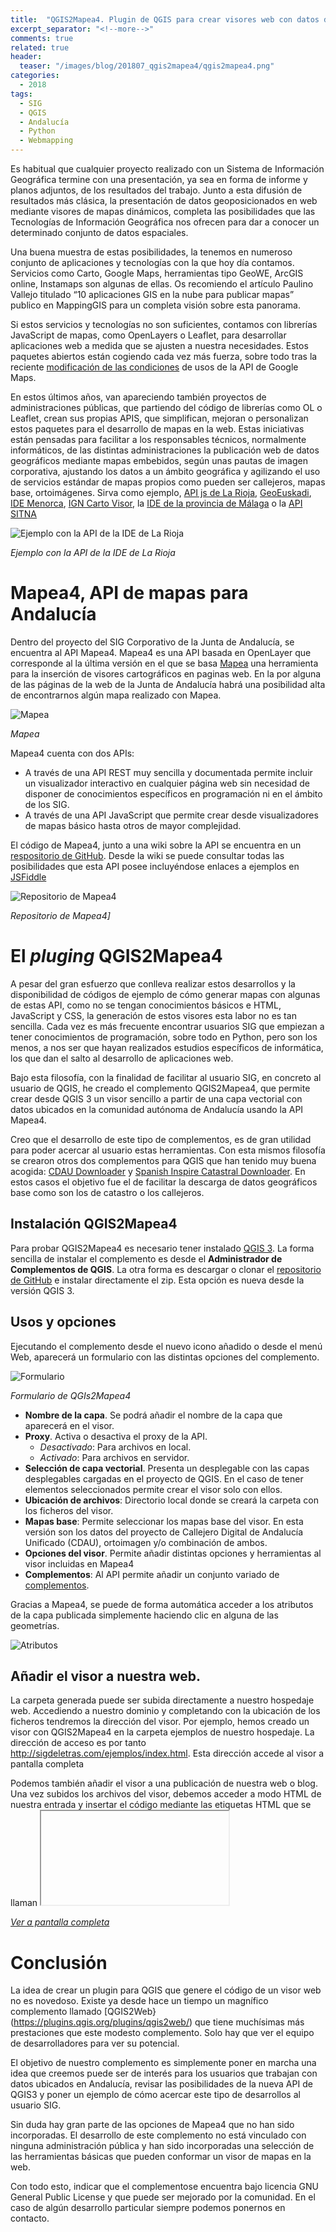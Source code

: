 ```yaml
---
title:  "QGIS2Mapea4. Plugin de QGIS para crear visores web con datos de Andalucía"
excerpt_separator: "<!--more-->"
comments: true
related: true
header:
  teaser: "/images/blog/201807_qgis2mapea4/qgis2mapea4.png" 
categories: 
  - 2018
tags:
  - SIG
  - QGIS
  - Andalucía
  - Python
  - Webmapping
---
```


Es habitual que cualquier proyecto realizado con un Sistema de Información Geográfica termine con una presentación, ya sea en forma de informe y planos adjuntos, de los resultados del trabajo. Junto a esta difusión de resultados más clásica, la presentación de datos geoposicionados en web mediante visores de mapas dinámicos, completa las posibilidades que las Tecnologías de Información Geográfica nos ofrecen para dar a conocer un determinado conjunto de datos espaciales.
<!--more-->
Una buena muestra de estas posibilidades, la tenemos en numeroso conjunto de aplicaciones y tecnologías con la que hoy día contamos. Servicios como Carto, Google Maps, herramientas tipo GeoWE, ArcGIS online, Instamaps son algunas de ellas. Os recomiendo el artículo Paulino Vallejo titulado “10 aplicaciones GIS en la nube para publicar mapas” publico en MappingGIS para un completa visión sobre esta panorama.

Si estos servicios y tecnologías no son suficientes, contamos con librerías JavaScript de mapas, como OpenLayers o Leaflet, para desarrollar aplicaciones web a medida que se ajusten a nuestra necesidades. Estos paquetes abiertos están cogiendo cada vez más fuerza, sobre todo tras la reciente [modificación de las condiciones](https://elandroidelibre.elespanol.com/2018/05/google-maps-cambia-apis-desarrolladores.html) de usos de la API de Google Maps. 

En estos últimos años, van apareciendo también proyectos de administraciones públicas, que partiendo del código de librerías como OL o Leaflet, crean sus  propias APIS, que simplifican, mejoran o personalizan estos paquetes para el desarrollo de mapas en la web. Estas iniciativas están pensadas para facilitar a los responsables técnicos, normalmente informáticos, de las distintas administraciones la publicación web de datos geográficos mediante mapas embebidos, según unas pautas de imagen corporativa, ajustando los datos a un ámbito geográfica y agilizando el uso de servicios estándar  de mapas propios como pueden ser callejeros, mapas base, ortoimágenes. Sirva como ejemplo, [API js de La Rioja](https://iderioja.github.io/doc_api_iderioja/), [GeoEuskadi](http://www.geo.euskadi.eus/api-geoeuskadi-ejemplos-del-visor/s69-geocont/es/), [IDE Menorca](http://cartografia.cime.es/Contingut.aspx?MENU=Geoserveis&IdPub=155), [IGN Carto Visor](http://www.cartociudad.es/VisualizadorCartografico/), la [IDE de la provincia de Málaga](http://www.idemap.es/idemap/api/) o la  [API SITNA](http://sitna.navarra.es/geoportal/recursos/api.aspx)

![Ejemplo con la API de la IDE de La Rioja](/images/blog/201807_qgis2mapea4/apirioja.png)

*Ejemplo con la API de la IDE de La Rioja*

# Mapea4, API de mapas para Andalucía

Dentro del proyecto del SIG Corporativo de la Junta de Andalucía, se encuentra al API Mapea4. Mapea4 es una API basada en OpenLayer que corresponde al la última versión en el que se basa [Mapea](http://www.ideandalucia.es/portal/web/ideandalucia/herramientas/mapea) una herramienta para la inserción de visores cartográficos en paginas web. En la por alguna de las páginas de la web de la Junta de Andalucía habrá una posibilidad alta de encontrarnos  algún mapa realizado con Mapea.

![Mapea](/images/blog/201807_qgis2mapea4/ejemplo_mapea.png)

*Mapea*

Mapea4 cuenta con dos APIs:

- A través de una API REST muy sencilla y documentada permite incluir un visualizador interactivo en cualquier página web sin necesidad de disponer de conocimientos específicos en programación ni en el ámbito de los SIG.
- A través de una API JavaScript que permite crear desde visualizadores de mapas básico hasta otros de mayor complejidad.

El código de Mapea4, junto a una wiki sobre la API se encuentra en un [respositorio de GitHub](https://github.com/sigcorporativo-ja/Mapea4). Desde la wiki se puede consultar todas las posibilidades que esta API posee incluyéndose enlaces a ejemplos en [JSFiddle](http://jsfiddle.net/user/sigcJunta/fiddles/)

![Repositorio de Mapea4](/images/blog/201807_qgis2mapea4/repositorio_mapea.png)

*Repositorio de Mapea4]*

# El *pluging* QGIS2Mapea4

A pesar del gran esfuerzo que conlleva realizar estos desarrollos y la disponibilidad de códigos de ejemplo de cómo generar mapas con algunas de estas API, como no se tengan conocimientos básicos e HTML, JavaScript y CSS, la generación de estos visores esta labor no es tan sencilla. Cada vez es más frecuente encontrar usuarios SIG que empiezan a tener conocimientos de programación, sobre todo en Python, pero son los menos, a nos ser que hayan realizados estudios específicos de informática, los que dan el salto al desarrollo de aplicaciones web.

Bajo esta filosofía, con la finalidad de facilitar al usuario SIG, en concreto al usuario de QGIS, he creado el complemento QGIS2Mapea4, que permite crear desde QGIS 3 un visor sencillo a partir de una capa vectorial con datos ubicados en la comunidad autónoma de Andalucía usando la API Mapea4.

Creo que el desarrollo de este tipo de complementos, es de gran utilidad para poder acercar al usuario estas herramientas. Con esta mismos filosofía se crearon otros dos complementos para QGIS que han tenido muy buena acogida: [CDAU Downloader](http://www.sigdeletras.com/2017/blog/cdau-downloader-plugin-de-qgis-para-la-descarga-del-callejero-de-andalucia/) y [Spanish Inspire Catastral Downloader](http://www.sigdeletras.com/2017/blog/plugin-de-qgis-para-descarga-de-datos-catastrales-inspire/). En estos casos el objetivo fue el de facilitar la descarga de datos geográficos base como son los de catastro o los callejeros.

## Instalación QGIS2Mapea4

Para probar QGIS2Mapea4 es necesario tener instalado [QGIS 3](https://www.qgis.org/es/site/). La forma sencilla de instalar el complemento es desde el **Administrador de Complementos de QGIS**. La otra forma es descargar o clonar el [repositorio de GitHub](https://github.com/sigdeletras/qgis2mapea4) e instalar directamente el zip. Esta opción es nueva desde la versión QGIS 3.

## Usos y opciones

Ejecutando el complemento desde el nuevo icono añadido o desde el menú Web, aparecerá un formulario con las distintas opciones del complemento.

![Formulario](/images/blog/201807_qgis2mapea4/formulario.png)

*Formulario de QGIs2Mapea4*

- **Nombre de la capa**. Se podrá añadir el nombre de la capa que aparecerá en el visor.
- **Proxy**. Activa o desactiva el proxy de la API. 
	- *Desactivado*: Para archivos en local.
	- *Activado*: Para archivos en servidor.
- **Selección de capa vectorial**. Presenta un desplegable con las capas desplegables cargadas en el proyecto de QGIS. En el caso de tener elementos seleccionados permite crear el visor solo con ellos.
- **Ubicación de archivos**: Directorio local donde se creará la carpeta con los ficheros del visor.
- **Mapas base**: Permite seleccionar los mapas base del visor. En esta versión son los datos del proyecto de Callejero Digital de Andalucía Unificado (CDAU), ortoimagen y/o combinación de ambos.
- **Opciones del visor**. Permite añadir distintas opciones y herramientas al visor incluidas en Mapea4
- **Complementos**: Al API permite añadir un conjunto variado de [complementos](https://github.com/sigcorporativo-ja/Mapea4/wiki/Plugins).

Gracias a Mapea4, se puede de forma automática acceder a los atributos de la capa publicada simplemente haciendo clic en alguna de las geometrías.

![Atributos](/images/blog/201807_qgis2mapea4/info_popup.png)

## Añadir el visor a nuestra web.

La carpeta generada puede ser subida directamente a nuestro hospedaje web. Accediendo a nuestro dominio y completando con la ubicación de los ficheros tendremos la dirección del visor. Por ejemplo, hemos creado un visor con QGIS2Mapea4 en la carpeta ejemplos de nuestro hospedaje. La dirección de acceso es por tanto http://sigdeletras.com/ejemplos/index.html. Esta dirección accede al visor a pantalla completa

Podemos también añadir el visor a una publicación de nuestra web o blog. Una vez subidos los archivos del visor, debemos acceder a modo HTML de nuestra entrada y insertar el código mediante las etiquetas HTML que se llaman <iframe>

El código de ejemplos y el resultado lo tenéis a continuación.

	<iframe width="525" height="350" frameborder="0" scrolling="no" marginheight="0" marginwidth="0" 
	src="http://www.sigdeletras.com/qgis2mapea4/poblamiento_roquetas/"> </iframe> 

<iframe src="http://www.sigdeletras.com/qgis2mapea4/poblamiento_roquetas/" width="595" height="485" frameborder="0" marginwidth="0" marginheight="0" scrolling="no" style="border:1px solid #CCC; border-width:1px; margin-bottom:5px; max-width: 100%;" allowfullscreen> </iframe> 

*<a href="http://www.sigdeletras.com/qgis2mapea4/poblamiento_roquetas/" target="_blank">Ver a pantalla completa</a>*

# Conclusión

La idea de crear un plugin para QGIS que genere el código de un visor web no es novedoso. Existe ya desde hace un tiempo un magnífico complemento llamado [QGIS2Web}(https://plugins.qgis.org/plugins/qgis2web/) que tiene muchísimas más prestaciones que este modesto complemento. Solo hay que ver el equipo de desarrolladores para ver su potencial.

El objetivo de nuestro complemento es simplemente poner en marcha una idea que creemos puede ser de interés para los usuarios que trabajan con datos ubicados en Andalucía, revisar las posibilidades de la nueva API de QGIS3 y poner un ejemplo de cómo acercar este tipo de desarrollos al usuario SIG.

Sin duda hay gran parte de las opciones de Mapea4 que no han sido incorporadas. El desarrollo de este complemento no está vinculado con ninguna administración pública y han sido incorporadas una selección de las herramientas básicas que pueden conformar un visor de mapas en la web. 

Con todo esto, indicar que el complementose encuentra bajo licencia GNU General Public License y que puede ser mejorado por la comunidad. En el caso de algún desarrollo particular siempre podemos ponernos en contacto. 


